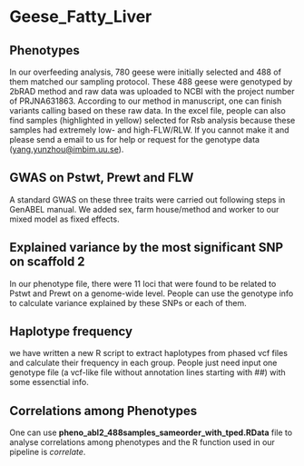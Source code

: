 # Geese_Fatty_Liver

## Phenotypes
In our overfeeding analysis, 780 geese were initially selected and 488 of them matched our sampling protocol. These 488 geese were genotyped by 2bRAD method and raw data was uploaded to NCBI with the project number of PRJNA631863. According to our method in manuscript, one can finish variants calling based on these raw data.
In the excel file, people can also find samples (highlighted in yellow) selected for Rsb analysis because these samples had extremely low- and high-FLW/RLW.
If you cannot make it and please send a email to us for help or request for the genotype data (yang.yunzhou@imbim.uu.se).
## GWAS on Pstwt, Prewt and FLW
A standard GWAS on these three traits were carried out following steps in GenABEL manual. We added sex, farm house/method and worker to our mixed model as fixed effects.

## Explained variance by the most significant SNP on scaffold 2
In our phenotype file, there were 11 loci that were found to be related to Pstwt and Prewt on a genome-wide level. People can use the genotype info to calculate variance explained by these SNPs or each of them.
## Haplotype frequency
we have written a new R script to extract haplotypes from phased vcf files and calculate their frequency in each group. People just need input one genotype file (a vcf-like file without annotation lines starting with ##) with some essenctial info.
## Correlations among Phenotypes
One can use **pheno_abl2_488samples_sameorder_with_tped.RData** file to analyse correlations among phenotypes and the R function used in our pipeline is *correlate*.
